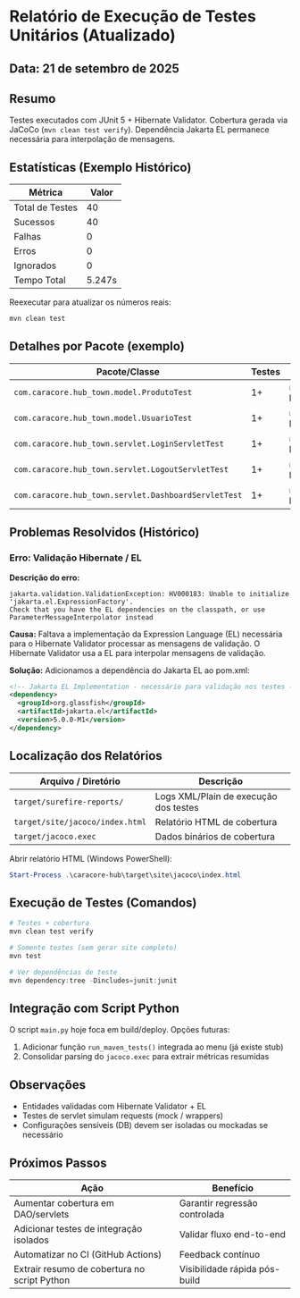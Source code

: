 # Relatório de Execução de Testes Unitários (Atualizado)

## Data: 21 de setembro de 2025

## Resumo
Testes executados com JUnit 5 + Hibernate Validator. Cobertura gerada via JaCoCo (`mvn clean test verify`). Dependência Jakarta EL permanece necessária para interpolação de mensagens.

## Estatísticas (Exemplo Histórico)
| Métrica | Valor |
|---------|-------|
| Total de Testes | 40 |
| Sucessos | 40 |
| Falhas | 0 |
| Erros | 0 |
| Ignorados | 0 |
| Tempo Total | 5.247s |

Reexecutar para atualizar os números reais:
```powershell
mvn clean test
```

## Detalhes por Pacote (exemplo)

| Pacote/Classe | Testes | Status |
|---------------|--------|--------|
| `com.caracore.hub_town.model.ProdutoTest` | 1+ | ✅ PASSOU |
| `com.caracore.hub_town.model.UsuarioTest` | 1+ | ✅ PASSOU |
| `com.caracore.hub_town.servlet.LoginServletTest` | 1+ | ✅ PASSOU |
| `com.caracore.hub_town.servlet.LogoutServletTest` | 1+ | ✅ PASSOU |
| `com.caracore.hub_town.servlet.DashboardServletTest` | 1+ | ✅ PASSOU |

## Problemas Resolvidos (Histórico)

### Erro: Validação Hibernate / EL

**Descrição do erro:**
```
jakarta.validation.ValidationException: HV000183: Unable to initialize 'jakarta.el.ExpressionFactory'. 
Check that you have the EL dependencies on the classpath, or use ParameterMessageInterpolator instead
```

**Causa:**
Faltava a implementação da Expression Language (EL) necessária para o Hibernate Validator processar as mensagens de validação. O Hibernate Validator usa a EL para interpolar mensagens de validação.

**Solução:**
Adicionamos a dependência do Jakarta EL ao pom.xml:

```xml
<!-- Jakarta EL Implementation - necessário para validação nos testes -->
<dependency>
  <groupId>org.glassfish</groupId>
  <artifactId>jakarta.el</artifactId>
  <version>5.0.0-M1</version>
</dependency>
```

## Localização dos Relatórios
| Arquivo / Diretório | Descrição |
|---------------------|-----------|
| `target/surefire-reports/` | Logs XML/Plain de execução dos testes |
| `target/site/jacoco/index.html` | Relatório HTML de cobertura |
| `target/jacoco.exec` | Dados binários de cobertura |

Abrir relatório HTML (Windows PowerShell):
```powershell
Start-Process .\caracore-hub\target\site\jacoco\index.html
```

## Execução de Testes (Comandos)
```powershell
# Testes + cobertura
mvn clean test verify

# Somente testes (sem gerar site completo)
mvn test

# Ver dependências de teste
mvn dependency:tree -Dincludes=junit:junit
```

## Integração com Script Python
O script `main.py` hoje foca em build/deploy. Opções futuras:
1. Adicionar função `run_maven_tests()` integrada ao menu (já existe stub)
2. Consolidar parsing do `jacoco.exec` para extrair métricas resumidas

## Observações
- Entidades validadas com Hibernate Validator + EL
- Testes de servlet simulam requests (mock / wrappers)
- Configurações sensíveis (DB) devem ser isoladas ou mockadas se necessário

## Próximos Passos
| Ação | Benefício |
|------|-----------|
| Aumentar cobertura em DAO/servlets | Garantir regressão controlada |
| Adicionar testes de integração isolados | Validar fluxo end-to-end |
| Automatizar no CI (GitHub Actions) | Feedback contínuo |
| Extrair resumo de cobertura no script Python | Visibilidade rápida pós-build |